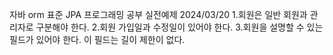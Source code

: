 자바 orm 표준 JPA 프로그래밍 공부 실전예제
2024/03/20
1.회원은 일반 회원과 관리자로 구분해야 한다. 
2.회원 가입일과 수정일이 있어야 한다.
3.회원을 설명할 수 있는 필드가 있어야 한다. 이 필드는 길이 제한이 없다. 
